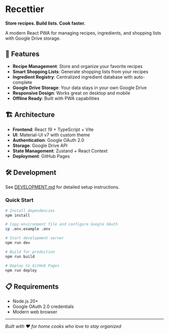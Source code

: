 # Recettier

**Store recipes. Build lists. Cook faster.**

A modern React PWA for managing recipes, ingredients, and shopping lists with Google Drive storage.

## 🚀 Features

- **Recipe Management**: Store and organize your favorite recipes
- **Smart Shopping Lists**: Generate shopping lists from your recipes
- **Ingredient Registry**: Centralized ingredient database with auto-complete
- **Google Drive Storage**: Your data stays in your own Google Drive
- **Responsive Design**: Works great on desktop and mobile
- **Offline Ready**: Built with PWA capabilities

## 🏗️ Architecture

- **Frontend**: React 19 + TypeScript + Vite
- **UI**: Material-UI v7 with custom theme
- **Authentication**: Google OAuth 2.0
- **Storage**: Google Drive API
- **State Management**: Zustand + React Context
- **Deployment**: GitHub Pages

## 🛠️ Development

See [DEVELOPMENT.md](./DEVELOPMENT.md) for detailed setup instructions.

### Quick Start

```bash
# Install dependencies
npm install

# Copy environment file and configure Google OAuth
cp .env.example .env

# Start development server
npm run dev

# Build for production
npm run build

# Deploy to GitHub Pages
npm run deploy
```

## 📋 Requirements

- Node.js 20+
- Google OAuth 2.0 credentials
- Modern web browser

---

*Built with ❤️ for home cooks who love to stay organized*
